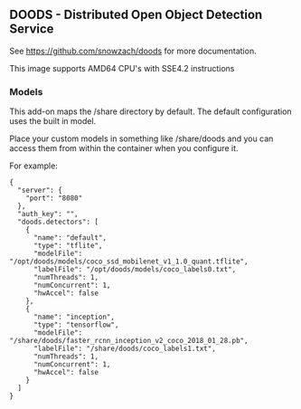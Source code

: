 ## DOODS - Distributed Open Object Detection Service

See https://github.com/snowzach/doods for more documentation.

This image supports AMD64 CPU's with SSE4.2 instructions


### Models

This add-on maps the /share directory by default. The default configuration uses the built in model.

Place your custom models in something like /share/doods and you can access them from within the container when you configure it.

For example:

```
{
  "server": {
    "port": "8080"
  },
  "auth_key": "",
  "doods.detectors": [
    {
      "name": "default",
      "type": "tflite",
      "modelFile": "/opt/doods/models/coco_ssd_mobilenet_v1_1.0_quant.tflite",
      "labelFile": "/opt/doods/models/coco_labels0.txt",
      "numThreads": 1,
      "numConcurrent": 1,
      "hwAccel": false
    },
    {
      "name": "inception",
      "type": "tensorflow",
      "modelFile": "/share/doods/faster_rcnn_inception_v2_coco_2018_01_28.pb",
      "labelFile": "/share/doods/coco_labels1.txt",
      "numThreads": 1,
      "numConcurrent": 1,
      "hwAccel": false
    }
  ]
}
```
